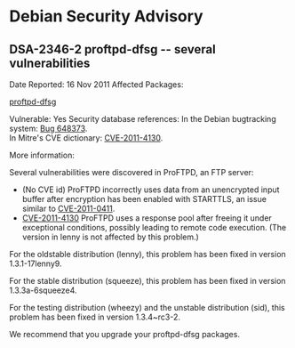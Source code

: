 
Debian Security Advisory
========================


DSA-2346-2 proftpd-dfsg -- several vulnerabilities
--------------------------------------------------



Date Reported:
16 Nov 2011
Affected Packages:

[proftpd-dfsg](https://packages.debian.org/src:proftpd-dfsg)

Vulnerable:
Yes
Security database references:
In the Debian bugtracking system: [Bug 648373](https://bugs.debian.org/cgi-bin/bugreport.cgi?bug=648373).  
In Mitre's CVE dictionary: [CVE-2011-4130](https://security-tracker.debian.org/tracker/CVE-2011-4130).  

More information:

Several vulnerabilities were discovered in ProFTPD, an FTP server:


* (No CVE id)
 ProFTPD incorrectly uses data from an unencrypted input buffer
 after encryption has been enabled with STARTTLS, an issue
 similar to
 [CVE-2011-0411](https://security-tracker.debian.org/tracker/CVE-2011-0411).
* [CVE-2011-4130](https://security-tracker.debian.org/tracker/CVE-2011-4130)
ProFTPD uses a response pool after freeing it under
 exceptional conditions, possibly leading to remote code
 execution. (The version in lenny is not affected by this
 problem.)


For the oldstable distribution (lenny), this problem has been fixed in
version 1.3.1-17lenny9.


For the stable distribution (squeeze), this problem has been fixed in
version 1.3.3a-6squeeze4.


For the testing distribution (wheezy) and the unstable distribution
(sid), this problem has been fixed in version 1.3.4~rc3-2.


We recommend that you upgrade your proftpd-dfsg packages.





